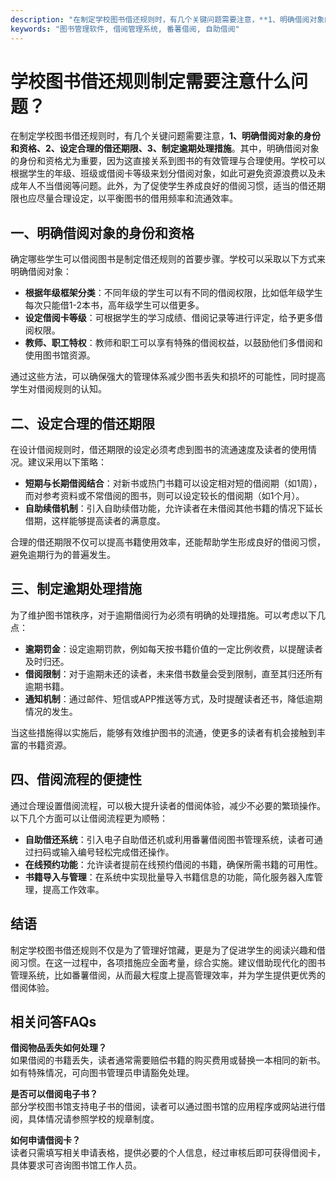 ```yaml
---
description: "在制定学校图书借还规则时，有几个关键问题需要注意，**1、明确借阅对象的身份和资格、2、设定合理的借还期限、3、制定逾期处理措施**。其中，明确借阅对象的身份和资格尤为重要，因为这直接关系到图书的有效管理与合理使用。学校可以根据学生的年级、班级或借阅卡等级来划分借阅对象，如此可避免资源浪费以及未成年人不当借阅等问题。此外，为了促使学生养成良好的借阅习惯，适当的借还期限也应尽量合理设定，以平衡图书的借用频率和流通效率。"
keywords: "图书管理软件, 借阅管理系统, 番薯借阅, 自助借阅"
---
```

# 学校图书借还规则制定需要注意什么问题？

在制定学校图书借还规则时，有几个关键问题需要注意，**1、明确借阅对象的身份和资格、2、设定合理的借还期限、3、制定逾期处理措施**。其中，明确借阅对象的身份和资格尤为重要，因为这直接关系到图书的有效管理与合理使用。学校可以根据学生的年级、班级或借阅卡等级来划分借阅对象，如此可避免资源浪费以及未成年人不当借阅等问题。此外，为了促使学生养成良好的借阅习惯，适当的借还期限也应尽量合理设定，以平衡图书的借用频率和流通效率。

## 一、明确借阅对象的身份和资格

确定哪些学生可以借阅图书是制定借还规则的首要步骤。学校可以采取以下方式来明确借阅对象：

- **根据年级框架分类**：不同年级的学生可以有不同的借阅权限，比如低年级学生每次只能借1-2本书，高年级学生可以借更多。
- **设定借阅卡等级**：可根据学生的学习成绩、借阅记录等进行评定，给予更多借阅权限。
- **教师、职工特权**：教师和职工可以享有特殊的借阅权益，以鼓励他们多借阅和使用图书馆资源。

通过这些方法，可以确保强大的管理体系减少图书丢失和损坏的可能性，同时提高学生对借阅规则的认知。

## 二、设定合理的借还期限

在设计借阅规则时，借还期限的设定必须考虑到图书的流通速度及读者的使用情况。建议采用以下策略：

- **短期与长期借阅结合**：对新书或热门书籍可以设定相对短的借阅期（如1周），而对参考资料或不常借阅的图书，则可以设定较长的借阅期（如1个月）。
- **自助续借机制**：引入自助续借功能，允许读者在未借阅其他书籍的情况下延长借期，这样能够提高读者的满意度。

合理的借还期限不仅可以提高书籍使用效率，还能帮助学生形成良好的借阅习惯，避免逾期行为的普遍发生。

## 三、制定逾期处理措施

为了维护图书馆秩序，对于逾期借阅行为必须有明确的处理措施。可以考虑以下几点：

- **逾期罚金**：设定逾期罚款，例如每天按书籍价值的一定比例收费，以提醒读者及时归还。
- **借阅限制**：对于逾期未还的读者，未来借书数量会受到限制，直至其归还所有逾期书籍。
- **通知机制**：通过邮件、短信或APP推送等方式，及时提醒读者还书，降低逾期情况的发生。

当这些措施得以实施后，能够有效维护图书的流通，使更多的读者有机会接触到丰富的书籍资源。

## 四、借阅流程的便捷性

通过合理设置借阅流程，可以极大提升读者的借阅体验，减少不必要的繁琐操作。以下几个方面可以让借阅流程更为顺畅：

- **自助借还系统**：引入电子自助借还机或利用番薯借阅图书管理系统，读者可通过扫码或输入编号轻松完成借还操作。
- **在线预约功能**：允许读者提前在线预约借阅的书籍，确保所需书籍的可用性。
- **书籍导入与管理**：在系统中实现批量导入书籍信息的功能，简化服务器入库管理，提高工作效率。

## 结语

制定学校图书借还规则不仅是为了管理好馆藏，更是为了促进学生的阅读兴趣和借阅习惯。在这一过程中，各项措施应全面考量，综合实施。建议借助现代化的图书管理系统，比如番薯借阅，从而最大程度上提高管理效率，并为学生提供更优秀的借阅体验。

## 相关问答FAQs

**借阅物品丢失如何处理？**  
如果借阅的书籍丢失，读者通常需要赔偿书籍的购买费用或替换一本相同的新书。如有特殊情况，可向图书管理员申请豁免处理。

**是否可以借阅电子书？**  
部分学校图书馆支持电子书的借阅，读者可以通过图书馆的应用程序或网站进行借阅，具体情况请参照学校的规章制度。

**如何申请借阅卡？**  
读者只需填写相关申请表格，提供必要的个人信息，经过审核后即可获得借阅卡，具体要求可咨询图书馆工作人员。
